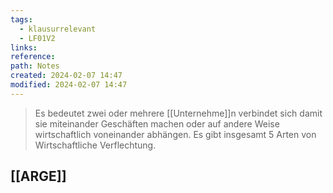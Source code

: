 ```yaml
---
tags:
  - klausurrelevant
  - LF01V2
links: 
reference: 
path: Notes
created: 2024-02-07 14:47
modified: 2024-02-07 14:47
---
```

>Es bedeutet zwei oder mehrere [[Unternehme]]n verbindet sich damit sie miteinander Geschäften machen oder auf andere Weise wirtschaftlich voneinander abhängen. Es gibt insgesamt 5 Arten von Wirtschaftliche Verflechtung.

## [[ARGE]]